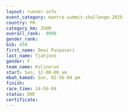 ```yaml
---
layout: runner-info 
event_category: mantra-summit-challenge-2019 
country: PH
category_km: 35KM 
overall_rank:  9999
gender_rank: 
bib: 450
first_name: Dewi Puspasari
last_name: Tjahjono
gender: F
team_name: Kulinerun
start: Sun, 12-00-00 am
mbah_kamad: Sun, 02-56-04 pm
finish: 
race_time: 14-56-04
status: DNF
certificate: 
---
```

